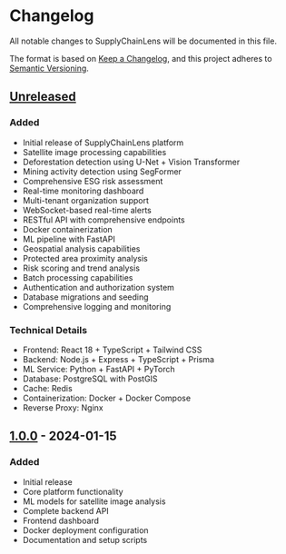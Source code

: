 # Changelog

All notable changes to SupplyChainLens will be documented in this file.

The format is based on [Keep a Changelog](https://keepachangelog.com/en/1.0.0/),
and this project adheres to [Semantic Versioning](https://semver.org/spec/v2.0.0.html).

## [Unreleased]

### Added
- Initial release of SupplyChainLens platform
- Satellite image processing capabilities
- Deforestation detection using U-Net + Vision Transformer
- Mining activity detection using SegFormer
- Comprehensive ESG risk assessment
- Real-time monitoring dashboard
- Multi-tenant organization support
- WebSocket-based real-time alerts
- RESTful API with comprehensive endpoints
- Docker containerization
- ML pipeline with FastAPI
- Geospatial analysis capabilities
- Protected area proximity analysis
- Risk scoring and trend analysis
- Batch processing capabilities
- Authentication and authorization system
- Database migrations and seeding
- Comprehensive logging and monitoring

### Technical Details
- Frontend: React 18 + TypeScript + Tailwind CSS
- Backend: Node.js + Express + TypeScript + Prisma
- ML Service: Python + FastAPI + PyTorch
- Database: PostgreSQL with PostGIS
- Cache: Redis
- Containerization: Docker + Docker Compose
- Reverse Proxy: Nginx

## [1.0.0] - 2024-01-15

### Added
- Initial release
- Core platform functionality
- ML models for satellite image analysis
- Complete backend API
- Frontend dashboard
- Docker deployment configuration
- Documentation and setup scripts

[Unreleased]: https://github.com/supplychainlens/supplychain-lens/compare/v1.0.0...HEAD
[1.0.0]: https://github.com/supplychainlens/supplychain-lens/releases/tag/v1.0.0
